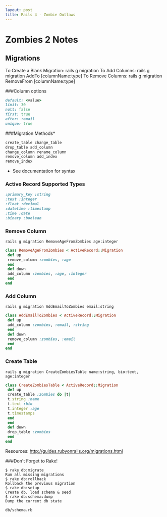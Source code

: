 ```yaml
---
layout: post
title: Rails 4 - Zombie Outlaws
---
```



Zombies 2 Notes
================================


Migrations
--------------------------------

To Create a Blank Migration: rails g migration <name>
To Add Columns: rails g migration Add<Anything>To<TableName> [columnName:type]
To Remove Columns: rails g migration Remove<Anything>From<TableName> [columnName:type]

###Column options
```ruby
default: <value>
limit: 30
null: false
first: true
after: :email
unique: true
```

###Migration Methods*
```ruby
create_table change_table
drop_table add_column
change_column rename_column
remove_column add_index
remove_index
```
* See documentation for syntax

### Active Record Supported Types
```ruby
:primary_key :string
:text :integer
:float :decimal
:datetime :timestamp
:time :date
:binary :boolean
```

### Remove Column
```
rails g migration RemoveAgeFromZombies age:integer
```
```ruby
class RemoveAgeFromZombies < ActiveRecord::Migration
 def up
 remove_column :zombies, :age
 end
 def down
 add_column :zombies, :age, :integer
 end
end
```

### Add Column
```
rails g migration AddEmailToZombies email:string
```
```ruby
class AddEmailToZombies < ActiveRecord::Migration
 def up
 add_column :zombies, :email, :string
 end
 def down
 remove_column :zombies, :email
 end
end
```

### Create Table
```
rails g migration CreateZombiesTable name:string, bio:text, age:integer
```
```ruby
class CreateZombiesTable < ActiveRecord::Migration
 def up
 create_table :zombies do |t|
 t.string :name
 t.text :bio
 t.integer :age
 t.timestamps
 end
 end
 def down
 drop_table :zombies
 end
end
```
Resources:
http://guides.rubyonrails.org/migrations.html

###Don't Forget to Rake!
```
$ rake db:migrate
Run all missing migrations
$ rake db:rollback
Rollback the previous migration
$ rake db:setup
Create db, load schema & seed
$ rake db:schema:dump
Dump the current db state
```
```
db/schema.rb
```
